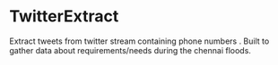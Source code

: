 # TwitterExtract
Extract tweets from twitter stream containing phone numbers . Built to gather data about requirements/needs during the chennai floods.
